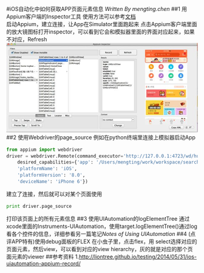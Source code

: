 #iOS自动化中如何获取APP页面元素信息
*Written By mengting.chen*
##1 用Appium客户端的Inspector工具
使用方法可以参考[文档](http://liontree.github.io/testing/2014/05/31/ios-uiautomation-appium-record/)  
启动Appium，建立连接，让App在Simulator里面跑起来
点击Appium客户端里面的放大镜图标打开inspector，可以看到它会和模拟器里面的界面对应起来，如果不对应，Refresh
![Inspector Icon](../images/appium_inspector_dianping.jpg)
##2 使用Webdriver的page_source
例如在python终端里连接上模拟器启动App

```python
from appium import webdriver
driver = webdriver.Remote(command_executor='http://127.0.0.1:4723/wd/hub',
    desired_capabilities={'app': '/Users/mengting/work/workspace/search_app_automation/Library/IOS/apps/DPScope7.5.app', 
    'platformName': 'iOS',
    'platformVersion': '8.0',
    'deviceName': 'iPhone 6'})
```                          
建立了连接，然后就可以对某个页面使用

```python
print driver.page_source
```
打印该页面上的所有元素信息
##3 使用UIAutomation的logElementTree
通过xcode里面的Instruments-UIAutomation，使用target.logElementTree()通过log看各个控件的信息，详细参看另一篇笔记*Notes of Using UIAutomation*
##4 (点评APP特有)使用debug面板的FLEX
在小虫子里，点击flex，用 select选择对应的页面元素，然后view，可以看到对应的view hierarchy，灰的就是对应的那个页面元素的viewer
##参考资料
1.<http://liontree.github.io/testing/2014/05/31/ios-uiautomation-appium-record/>